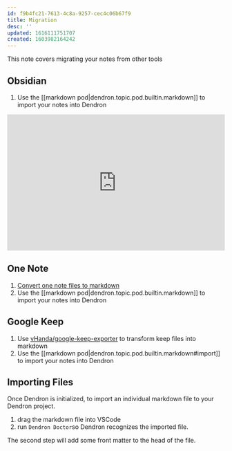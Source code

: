 ```yaml
---
id: f9b4fc21-7613-4c8a-9257-cec4c06b67f9
title: Migration
desc: ''
updated: 1616111751707
created: 1603982164242
---
```

This note covers migrating your notes from other tools

## Obsidian

1. Use the [[markdown pod|dendron.topic.pod.builtin.markdown]] to import your notes into Dendron

<div style="position: relative; padding-bottom: 62.5%; height: 0;"><iframe src="https://www.loom.com/embed/b2cb9672c6814ae5b149eae8e3fbca0b" frameborder="0" webkitallowfullscreen mozallowfullscreen allowfullscreen style="position: absolute; top: 0; left: 0; width: 100%; height: 100%;"></iframe></div>

## One Note

1. [Convert one note files to markdown](https://itectec.com/superuser/how-to-export-all-onenote-pages-to-individual-markdown-files/)
2. Use the [[markdown pod|dendron.topic.pod.builtin.markdown]] to import your notes into Dendron

## Google Keep

1. Use [vHanda/google-keep-exporter](https://github.com/vHanda/google-keep-exporter) to transform keep files into markdown
2. Use the [[markdown pod|dendron.topic.pod.builtin.markdown#import]] to import your notes into Dendron

## Importing Files

Once Dendron is initialized, to import an individual markdown file to your Dendron project.

1. drag the markdown file into VSCode
2. run `Dendron Doctor`so Dendron recognizes the imported file. 

The second step will add some front matter to the head of the file.

